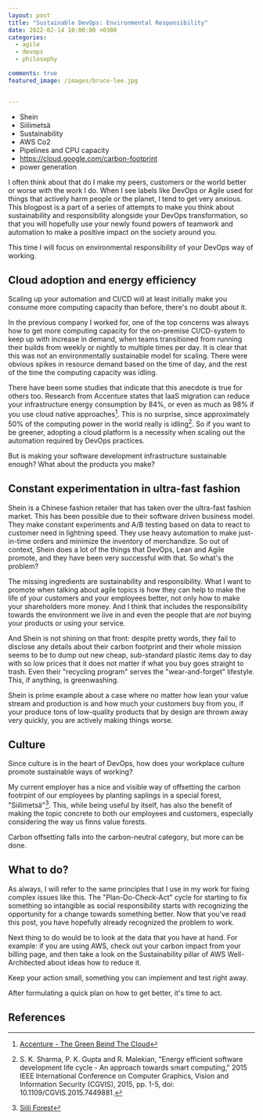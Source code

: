 ```yaml
---
layout: post
title: "Sustainable DevOps: Environmental Responsibility"
date: 2022-02-14 10:00:00 +0300
categories: 
  - agile
  - devops 
  - philosophy 

comments: true
featured_image: /images/bruce-lee.jpg


---
```



- Shein
- Siilimetsä
- Sustainability
- AWS Co2
- Pipelines and CPU capacity
- https://cloud.google.com/carbon-footprint
- power generation


I often think about that do I make my peers, customers or the world better or worse with the work I do. When I see labels like DevOps or Agile used for things that actively harm people or the planet, I tend to get very anxious. This blogpost is a part of a series of attempts to make you think about sustainability and responsibility alongside your DevOps transformation, so that you will hopefully use your newly found powers of teamwork and automation to make a positive impact on the society around you. 

This time I will focus on environmental responsibility of your DevOps way of working. 


## Cloud adoption and energy efficiency

Scaling up your automation and CI/CD will at least initially make you consume more computing capacity than before, there's no doubt about it. 

In the previous company I worked for, one of the top concerns was always how to get more computing capacity for the on-premise CI/CD-system to keep up with increase in demand, when teams transitioned from running their builds from weekly or nightly to multiple times per day. It is clear that this was not an environmentally sustainable model for scaling. There were obvious spikes in resource demand based on the time of day, and the rest of the time the computing capacity was idling. 

There have been some studies that indicate that this anecdote is true for others too. Research from Accenture states that IaaS migration can reduce your infrastructure energy consumption by 84%, or even as much as 98% if you use cloud native approaches[^1]. This is no surprise, since approximately 50% of the computing power in the world really is idling[^2]. So if you want to be greener, adopting a cloud platform is a necessity when scaling out the automation required by DevOps practices. 

But is making your software development infrastructure sustainable enough? What about the products you make?

## Constant experimentation in ultra-fast fashion

Shein is a Chinese fashion retailer that has taken over the ultra-fast fashion market. This has been possible due to their software driven business model. They make constant experiments and A/B testing based on data to react to customer need in lightning speed. They use heavy automation to make just-in-time orders and minimize the inventory of merchandize. So out of context, Shein does a lot of the things that DevOps, Lean and Agile promote, and they have been very successful with that. So what's the problem?

The missing ingredients are sustainability and responsibility. What I want to promote when talking about agile topics is how they can help to make the life of your customers and your employees better, not only how to make your shareholders more money. And I think that includes the responsibility towards the environment we live in and even the people that are *not* buying your products or using your service. 

And Shein is not shining on that front: despite pretty words, they fail to disclose any details about their carbon footprint and their whole mission seems to be to dump out new cheap, sub-standard plastic items day to day with so low prices that it does not matter if what you buy goes straight to trash. Even their "recycling program" serves the "wear-and-forget" lifestyle. This, if anything, is greenwashing.

Shein is prime example about a case where no matter how lean your value stream and production is and how much your customers buy from you, if your produce tons of low-quality products that by design are thrown away very quickly, you are actively making things worse. 

## Culture

Since culture is in the heart of DevOps, how does your workplace culture promote sustainable ways of working? 

My current employer has a nice and visible way of offsetting the carbon footrpint of our employees by planting saplings in a special forest, "Siilimetsä"[^4]. This, while being useful by itself, has also the benefit of making the topic concrete to both our employees and customers, especially considering the way us finns value forests.

Carbon offsetting falls into the carbon-neutral category, but more can be done. 

## What to do?

As always, I will refer to the same principles that I use in my work for fixing complex issues like this. The "Plan-Do-Check-Act" cycle for starting to fix something so intangible as social responsibility starts with recognizing the opportunity for a change towards something better. Now that you've read this post, you have hopefully already recognized the problem to work. 

Next thing to do would be to look at the data that you have at hand. For example: if you are using AWS, check out your carbon impact from your billing page, and then take a look on the Sustainability pillar of AWS Well-Architected about ideas how to reduce it. 

Keep your action small, something you can implement and test right away. 

After formulating a quick plan on how to get better, it's time to act. 




## References

[^1]: [Accenture - The Green Beind The Cloud](https://www.accenture.com/_acnmedia/PDF-135/Accenture-Strategy-Green-Behind-Cloud-POV.pdf)
[^2]: S. K. Sharma, P. K. Gupta and R. Malekian, "Energy efficient software development life cycle - An approach towards smart computing," 2015 IEEE International Conference on Computer Graphics, Vision and Information Security (CGVIS), 2015, pp. 1-5, doi: 10.1109/CGVIS.2015.7449881.
[^2]: [The Guardian: _How Shein beat Amazon at its own game and reinvented fast fashion_](https://www.theguardian.com/fashion/2021/dec/21/how-shein-beat-amazon-at-its-own-game-and-reinvented-fast-fashion)
[^3]: [AWS Well-Architected - Sustainability](https://docs.aws.amazon.com/wellarchitected/latest/framework/sustainability.html)
[^4]: [Siili Forest](https://www.siili.com/siiliforest)


